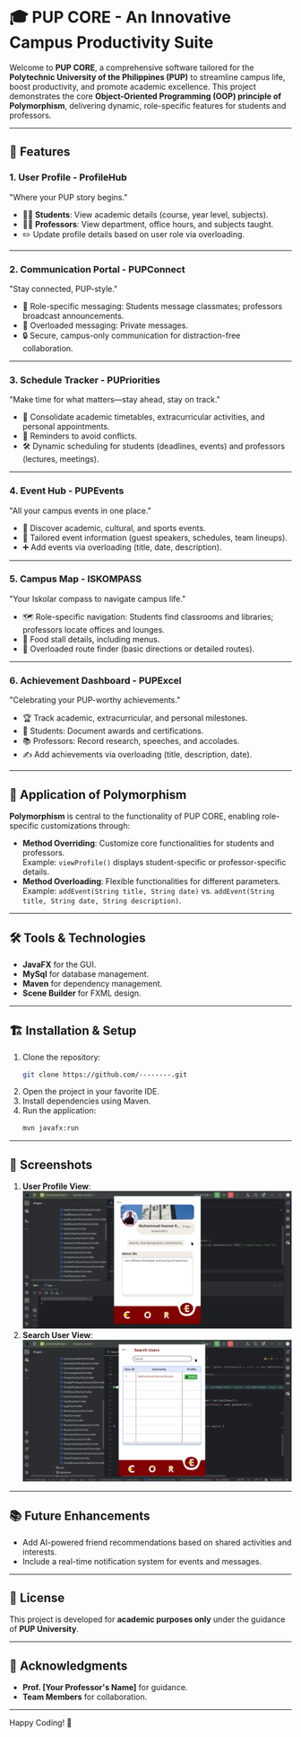 # 🎓 PUP CORE - An Innovative Campus Productivity Suite

Welcome to **PUP CORE**, a comprehensive software tailored for the **Polytechnic University of the Philippines (PUP)** to streamline campus life, boost productivity, and promote academic excellence. This project demonstrates the core **Object-Oriented Programming (OOP) principle of Polymorphism**, delivering dynamic, role-specific features for students and professors.

---

## 🚀 Features

### 1. **User Profile - ProfileHub**
"Where your PUP story begins."
- 🧑‍🎓 **Students**: View academic details (course, year level, subjects).
- 👨‍🏫 **Professors**: View department, office hours, and subjects taught.
- ✏️ Update profile details based on user role via overloading.

---

### 2. **Communication Portal - PUPConnect**
"Stay connected, PUP-style."
- 📩 Role-specific messaging: Students message classmates; professors broadcast announcements.
- 📨 Overloaded messaging: Private messages.
- 🔒 Secure, campus-only communication for distraction-free collaboration.

---

### 3. **Schedule Tracker - PUPriorities**
"Make time for what matters—stay ahead, stay on track."
- 📆 Consolidate academic timetables, extracurricular activities, and personal appointments.
- 🔔 Reminders to avoid conflicts.
- 🛠 Dynamic scheduling for students (deadlines, events) and professors (lectures, meetings).

---

### 4. **Event Hub - PUPEvents**
"All your campus events in one place."
- 🎉 Discover academic, cultural, and sports events.
- 📜 Tailored event information (guest speakers, schedules, team lineups).
- ➕ Add events via overloading (title, date, description).

---

### 5. **Campus Map - ISKOMPASS**
"Your Iskolar compass to navigate campus life."
- 🗺️ Role-specific navigation: Students find classrooms and libraries; professors locate offices and lounges.
- 🍴 Food stall details, including menus.
- 🧭 Overloaded route finder (basic directions or detailed routes).

---

### 6. **Achievement Dashboard - PUPExcel**
"Celebrating your PUP-worthy achievements."
- 🏆 Track academic, extracurricular, and personal milestones.
- 📜 Students: Document awards and certifications.
- 📚 Professors: Record research, speeches, and accolades.
- ✍️ Add achievements via overloading (title, description, date).

---

## 🎯 Application of Polymorphism

**Polymorphism** is central to the functionality of PUP CORE, enabling role-specific customizations through:
- **Method Overriding**: Customize core functionalities for students and professors.  
  Example: `viewProfile()` displays student-specific or professor-specific details.
- **Method Overloading**: Flexible functionalities for different parameters.  
  Example: `addEvent(String title, String date)` vs. `addEvent(String title, String date, String description)`.

---

## 🛠️ Tools & Technologies
- **JavaFX** for the GUI.
- **MySql** for database management.
- **Maven** for dependency management.
- **Scene Builder** for FXML design.

---

## 🏗️ Installation & Setup
1. Clone the repository:
   ```bash
   git clone https://github.com/--------.git
   ```
2. Open the project in your favorite IDE.
3. Install dependencies using Maven.
4. Run the application:
   ```bash
   mvn javafx:run
   ```

---

## 📸 Screenshots
1. **User Profile View**:
   ![User Profile](screenshots/view-profile.png)
2. **Search User View**:
    ![Search Users](screenshots/search-users.png)

---

## 📚 Future Enhancements
- Add AI-powered friend recommendations based on shared activities and interests.
- Include a real-time notification system for events and messages.

---

## 📝 License
This project is developed for **academic purposes only** under the guidance of **PUP University**.

---

## 🤝 Acknowledgments
- **Prof. [Your Professor's Name]** for guidance.
- **Team Members** for collaboration.

---

Happy Coding! 🎉

